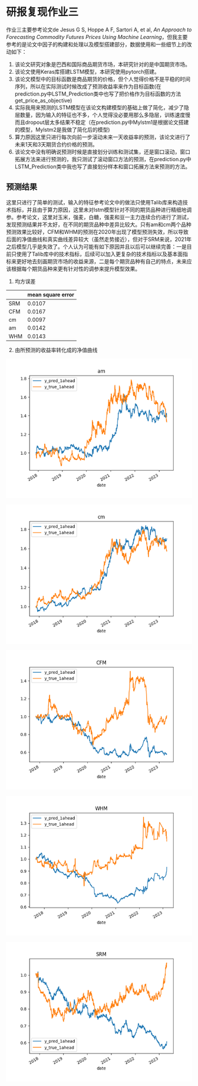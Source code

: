 # 研报复现作业三

作业三主要参考论文de Jesus G S, Hoppe A F, Sartori A, et al, *An Approach to Forecasting Commodity Futures Prices Using
Machine Learning*，但我主要参考的是论文中因子的构建和处理以及模型搭建部分，数据使用和一些细节上的改动如下：

1. 该论文研究对象是巴西和国际商品期货市场，本研究针对的是中国期货市场。
2. 该论文使用Keras库搭建LSTM模型，本研究使用pytorch搭建。
3. 该论文模型中的目标函数是商品期货的价格，但个人觉得价格不是平稳的时间序列，所以在实际测试时候改成了预测收益率来作为目标函数(在prediction.py中LSTM_Prediction类中也写了把价格作为目标函数的方法get_price_as_objective)
4. 实际我用来预测的LSTM模型在该论文构建模型的基础上做了简化，减少了隐层数量，因为输入的特征也不多，个人觉得没必要用那么多隐层，训练速度慢而且dropout层太多结果不稳定（在prediction.py中Mylstm1是根据论文搭建的模型，Mylstm2是我做了简化后的模型)
5. 算力原因这里只进行每次向前一步滚动未来一天收益率的预测，该论文进行了未来1天和3天期货合约价格的预测。
6. 该论文中没有明确说预测时候是直接划分训练和测试集，还是窗口滚动，窗口拓展方法来进行预测的，我只测试了滚动窗口方法的预测，在prediction.py中LSTM_Prediction类中我也写了直接划分样本和窗口拓展方法来预测的方法。

## 预测结果

这里只进行了简单的测试，输入的特征参考论文中的做法只使用Talib库来构造技术指标，并且由于算力原因，这里未对lstm模型针对不同的期货品种进行精细地调参。参考论文，这里对玉米，强麦，白糖，强麦和豆一主力连续合约进行了测试，发现预测结果并不太好，在不同的期货品种中差异比较大。只有am和cm两个品种预测效果比较好，CFM和WHM的预测在2020年出现了模型预测失效，所以导致后面的净值曲线和真实曲线差异较大（虽然走势接近），但对于SRM来说，2021年之后模型几乎是失效了。个人认为可能有如下原因并且以后可以继续完善：一是目前只使用了Talib库中的技术指标，后续可以加入更复杂的技术指标以及基本面指标来更好地去刻画期货市场的收益来源，二是每个期货品种有自己的特点，未来应该根据每个期货品种来更有针对性的调参来提升模型效果。

1. 均方误差


|     | mean square error |
| --- | ----------------- |
| SRM | 0.0107            |
| CFM | 0.0167            |
| cm  | 0.0097            |
| am  | 0.0142            |
| WHM | 0.0143            |

2. 由所预测的收益率转化成的净值曲线

![ampredictionnav.png](Image/am_prediction_nav.png?t=1684325099721)

![cmpredictionnav.png](Image/cm_prediction_nav.png?t=1684325136684)

![CFMpredictionnav.png](Image/CFM_prediction_nav.png?t=1684325114114)

![WHMpredictionnav.png](Image/WHM_prediction_nav.png?t=1684325163353)

![SRMpredictionnav.png](Image/SRM_prediction_nav.png?t=1684325152332)
